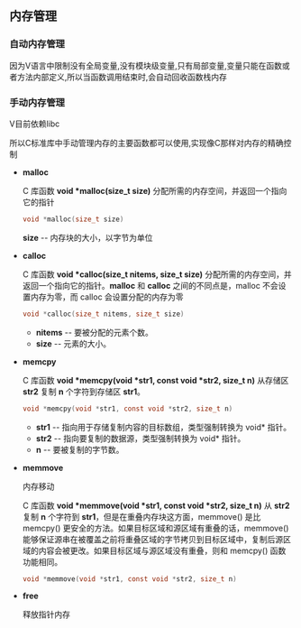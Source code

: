 ## 内存管理

### 自动内存管理

因为V语言中限制没有全局变量,没有模块级变量,只有局部变量,变量只能在函数或者方法内部定义,所以当函数调用结束时,会自动回收函数栈内存

### 手动内存管理

V目前依赖libc

所以C标准库中手动管理内存的主要函数都可以使用,实现像C那样对内存的精确控制

- **malloc**

  C 库函数 **void \*malloc(size_t size)** 分配所需的内存空间，并返回一个指向它的指针

  ```C
  void *malloc(size_t size)
  ```

  **size** -- 内存块的大小，以字节为单位

- **calloc**

  C 库函数 **void \*calloc(size_t nitems, size_t size)** 分配所需的内存空间，并返回一个指向它的指针。**malloc** 和 **calloc** 之间的不同点是，malloc 不会设置内存为零，而 calloc 会设置分配的内存为零

  ```C
  void *calloc(size_t nitems, size_t size)
  ```

  - **nitems** -- 要被分配的元素个数。
  - **size** -- 元素的大小。

- **memcpy**

  C 库函数 **void \*memcpy(void \*str1, const void \*str2, size_t n)** 从存储区 **str2** 复制 **n** 个字符到存储区 **str1**。

  ```c
  void *memcpy(void *str1, const void *str2, size_t n)
  ```

  - **str1** -- 指向用于存储复制内容的目标数组，类型强制转换为 void* 指针。
  - **str2** -- 指向要复制的数据源，类型强制转换为 void* 指针。
  - **n** -- 要被复制的字节数。

- **memmove**

  内存移动

  C 库函数 **void \*memmove(void \*str1, const void \*str2, size_t n)** 从 **str2** 复制 **n** 个字符到 **str1**，但是在重叠内存块这方面，memmove() 是比 memcpy() 更安全的方法。如果目标区域和源区域有重叠的话，memmove() 能够保证源串在被覆盖之前将重叠区域的字节拷贝到目标区域中，复制后源区域的内容会被更改。如果目标区域与源区域没有重叠，则和 memcpy() 函数功能相同。

  ```c
  void *memmove(void *str1, const void *str2, size_t n)
  ```

  

- **free**

  释放指针内存